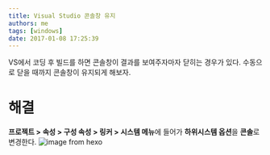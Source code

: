 ```yaml
---
title: Visual Studio 콘솔창 유지
authors: me
tags: [windows]
date: 2017-01-08 17:25:39
---
```


VS에서 코딩 후 빌드를 하면 콘솔창이 결과를 보여주자마자 닫히는 경우가 있다.
수동으로 닫을 때까지 콘솔창이 유지되게 해보자.

# 해결

**프로젝트 > 속성 > 구성 속성 > 링커 > 시스템 메뉴**에 들어가 **하위시스템 옵션**을 **콘솔**로 변경한다.
![image from hexo](https://i.imgur.com/3oalbKH.png)
